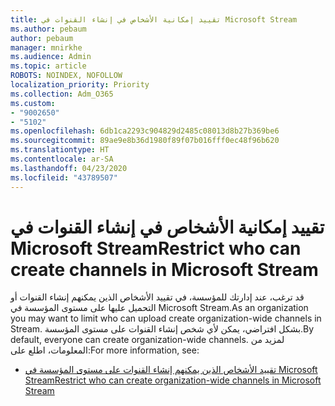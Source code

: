 ```yaml
---
title: تقييد إمكانية الأشخاص في إنشاء القنوات في Microsoft Stream
ms.author: pebaum
author: pebaum
manager: mnirkhe
ms.audience: Admin
ms.topic: article
ROBOTS: NOINDEX, NOFOLLOW
localization_priority: Priority
ms.collection: Adm_O365
ms.custom:
- "9002650"
- "5102"
ms.openlocfilehash: 6db1ca2293c904829d2485c08013d8b27b369be6
ms.sourcegitcommit: 89ae9e8b36d1980f89f07b016fff0ec48f96b620
ms.translationtype: HT
ms.contentlocale: ar-SA
ms.lasthandoff: 04/23/2020
ms.locfileid: "43789507"
---
```

# <a name="restrict-who-can-create-channels-in-microsoft-stream"></a><span data-ttu-id="900ee-102">تقييد إمكانية الأشخاص في إنشاء القنوات في Microsoft Stream</span><span class="sxs-lookup"><span data-stu-id="900ee-102">Restrict who can create channels in Microsoft Stream</span></span>

<span data-ttu-id="900ee-103">قد ترغب، عند إدارتك للمؤسسة، في تقييد الأشخاص الذين يمكنهم إنشاء القنوات أو التحميل عليها على مستوى المؤسسة في Microsoft Stream.</span><span class="sxs-lookup"><span data-stu-id="900ee-103">As an organization you may want to limit who can upload create organization-wide channels in Stream.</span></span> <span data-ttu-id="900ee-104">بشكل افتراضي، يمكن لأي شخص إنشاء القنوات على مستوى المؤسسة.</span><span class="sxs-lookup"><span data-stu-id="900ee-104">By default, everyone can create organization-wide channels.</span></span> <span data-ttu-id="900ee-105">لمزيد من المعلومات، اطلع على:</span><span class="sxs-lookup"><span data-stu-id="900ee-105">For more information, see:</span></span>

- [<span data-ttu-id="900ee-106">تقييد الأشخاص الذين يمكنهم إنشاء القنوات على مستوى المؤسسة في Microsoft Stream</span><span class="sxs-lookup"><span data-stu-id="900ee-106">Restrict who can create organization-wide channels in Microsoft Stream</span></span>](https://docs.microsoft.com/stream/restrict-companywide-channels)
